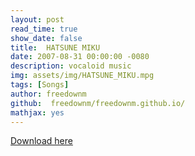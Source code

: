 ```yaml
---
layout: post
read_time: true
show_date: false
title:  HATSUNE MIKU
date: 2007-08-31 00:00:00 -0080  
description: vocaloid music
img: assets/img/HATSUNE_MIKU.mpg
tags: [Songs]
author: freedownm
github:  freedownm/freedownm.github.io/
mathjax: yes
---
```

<a href="https://www.hostize.com/zh/v/NkfK1VIMji">Download here</a>
<!--请直接替换the_geometers_sketvhpad-->


